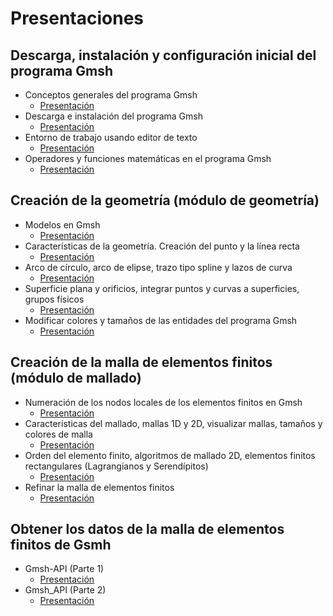 # Presentaciones

## Descarga, instalación y configuración inicial del programa Gmsh

- Conceptos generales del programa Gmsh
  - [Presentación](01_Conceptos_generales_de_Gmsh.pdf)
- Descarga e instalación del programa Gmsh
  - [Presentación](02_Descarga_e_instalación_de_Gmsh.pdf)
- Entorno de trabajo usando editor de texto
  - [Presentación](03_Entorno_de_trabajo_editor_de_texto.pdf)
- Operadores y funciones matemáticas en el programa Gmsh
  - [Presentación](04_Operadores_y_funciones_en_Gmsh_presentación.pdf)

## Creación de la geometría (módulo de geometría)

- Modelos en Gmsh
  - [Presentación](05_Modelos_en_Gmsh.pdf)
- Características de la geometría. Creación del punto y la línea recta
  - [Presentación](06_Características_geometría-creación_punto_línea_recta.pdf)
- Arco de círculo, arco de elipse, trazo tipo spline y lazos de curva
  - [Presentación](07_Arcos_círculo_elipse-trazo_spline-lazo_de_curva.pdf)
- Superficie plana y orificios, integrar puntos y curvas a superficies, grupos físicos
  - [Presentación](08_Superficie_plana-puntos_y_curvas_en_superficies-grupos_físicos.pdf)
- Modificar colores y tamaños de las entidades del programa Gmsh
  - [Presentación](09_Modificar_colores_y_tamaños_en_entidades.pdf)


## Creación de la malla de elementos finitos (módulo de mallado)

- Numeración de los nodos locales de los elementos finitos en Gmsh
  - [Presentación](10_Numeración_elementos_finitos_presentación.pdf)
- Características del mallado, mallas 1D y 2D, visualizar mallas, tamaños y colores de malla
  - [Presentación](11_Mallas_1D_2D_visualizar_tamaños_y_colores.pdf)
- Orden del elemento finito, algoritmos de mallado 2D, elementos finitos rectangulares (Lagrangianos y Serendípitos)
  - [Presentación](12_Orden-algoritmos_mallado_2D-elementos_rectangulares.pdf)
- Refinar la malla de elementos finitos
  - [Presentación](13_Refinar_malla_de_elementos_finitos.pdf)


## Obtener los datos de la malla de elementos finitos de Gsmh

- Gmsh-API (Parte 1)
  - [Presentación](14_Extraer_datos_malla_Gmsh_API_parte_1.pdf)
- Gmsh_API (Parte 2)
  - [Presentación](15_Extraer_datos_malla_Gmsh_API_parte_2.pdf)


